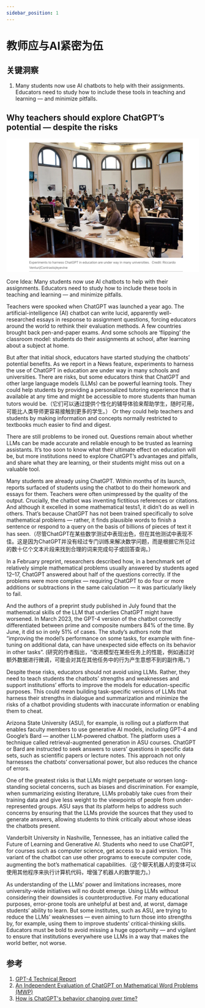 ```yaml
---
sidebar_position: 1
---
```


# 教师应与AI紧密为伍
## 关键洞察
1. Many students now use AI chatbots to help with their assignments. Educators need to study how to include these tools in teaching and learning — and minimize pitfalls.

## Why teachers should explore ChatGPT’s potential — despite the risks

![](./img/education01/fig.1.png)

Core Idea: Many students now use AI chatbots to help with their assignments. Educators need to study how to include these tools in teaching and learning — and minimize pitfalls.

Teachers were spooked when ChatGPT was launched a year ago. The artificial-intelligence (AI) chatbot can write lucid, apparently well-researched essays in response to assignment questions, forcing educators around the world to rethink their evaluation methods. A few countries brought back pen-and-paper exams. And some schools are ‘flipping’ the classroom model: students do their assignments at school, after learning about a subject at home.

But after that initial shock, educators have started studying the chatbots’ potential benefits. As we report in a News feature, experiments to harness the use of ChatGPT in education are under way in many schools and universities. There are risks, but some educators think that ChatGPT and other large language models (LLMs) can be powerful learning tools. They could help students by providing a personalized tutoring experience that is available at any time and might be accessible to more students than human tutors would be.（它们可以通过提供个性化的辅导体验来帮助学生，随时可用，可能比人类导师更容易接触到更多的学生。） Or they could help teachers and students by making information and concepts normally restricted to textbooks much easier to find and digest.

There are still problems to be ironed out. Questions remain about whether LLMs can be made accurate and reliable enough to be trusted as learning assistants. It’s too soon to know what their ultimate effect on education will be, but more institutions need to explore ChatGPT’s advantages and pitfalls, and share what they are learning, or their students might miss out on a valuable tool.

Many students are already using ChatGPT. Within months of its launch, reports surfaced of students using the chatbot to do their homework and essays for them. Teachers were often unimpressed by the quality of the output. Crucially, the chatbot was inventing fictitious references or citations. And although it excelled in some mathematical tests1, it didn’t do as well in others. That’s because ChatGPT has not been trained specifically to solve mathematical problems — rather, it finds plausible words to finish a sentence or respond to a query on the basis of billions of pieces of text it has seen.（尽管ChatGPT在某些数学测试中表现出色，但在其他测试中表现不佳。这是因为ChatGPT并没有经过专门训练来解决数学问题，而是根据它所见过的数十亿个文本片段来找到合理的词来完成句子或回答查询。）

In a February preprint, researchers described how, in a benchmark set of relatively simple mathematical problems usually answered by students aged 12–17, ChatGPT answered about half of the questions correctly. If the problems were more complex — requiring ChatGPT to do four or more additions or subtractions in the same calculation — it was particularly likely to fail.

And the authors of a preprint study published in July found that the mathematical skills of the LLM that underlies ChatGPT might have worsened. In March 2023, the GPT-4 version of the chatbot correctly differentiated between prime and composite numbers 84% of the time. By June, it did so in only 51% of cases. The study’s authors note that “improving the model’s performance on some tasks, for example with fine-tuning on additional data, can have unexpected side effects on its behavior in other tasks”. (研究的作者指出，“改进模型在某些任务上的性能，例如通过对额外数据进行微调，可能会对其在其他任务中的行为产生意想不到的副作用。”)

Despite these risks, educators should not avoid using LLMs. Rather, they need to teach students the chatbots’ strengths and weaknesses and support institutions’ efforts to improve the models for education-specific purposes. This could mean building task-specific versions of LLMs that harness their strengths in dialogue and summarization and minimize the risks of a chatbot providing students with inaccurate information or enabling them to cheat.

Arizona State University (ASU), for example, is rolling out a platform that enables faculty members to use generative AI models, including GPT-4 and Google’s Bard — another LLM-powered chatbot. The platform uses a technique called retrieval-augmented generation in ASU courses. ChatGPT or Bard are instructed to seek answers to users’ questions in specific data sets, such as scientific papers or lecture notes. This approach not only harnesses the chatbots’ conversational power, but also reduces the chance of errors.

One of the greatest risks is that LLMs might perpetuate or worsen long-standing societal concerns, such as biases and discrimination. For example, when summarizing existing literature, LLMs probably take cues from their training data and give less weight to the viewpoints of people from under-represented groups. ASU says that its platform helps to address such concerns by ensuring that the LLMs provide the sources that they used to generate answers, allowing students to think critically about whose ideas the chatbots present.

Vanderbilt University in Nashville, Tennessee, has an initiative called the Future of Learning and Generative AI. Students who need to use ChatGPT, for courses such as computer science, get access to a paid version. This variant of the chatbot can use other programs to execute computer code, augmenting the bot’s mathematical capabilities.（这个聊天机器人的变体可以使用其他程序来执行计算机代码，增强了机器人的数学能力。）

As understanding of the LLMs’ power and limitations increases, more university-wide initiatives will no doubt emerge. Using LLMs without considering their downsides is counterproductive. For many educational purposes, error-prone tools are unhelpful at best and, at worst, damage students’ ability to learn. But some institutes, such as ASU, are trying to reduce the LLMs’ weaknesses — even aiming to turn those into strengths by, for example, using them to improve students’ critical-thinking skills. Educators must be bold to avoid missing a huge opportunity — and vigilant to ensure that institutions everywhere use LLMs in a way that makes the world better, not worse.

## 参考
1. [GPT-4 Technical Report](https://arxiv.org/abs/2303.08774)
2. [An Independent Evaluation of ChatGPT on Mathematical Word Problems (MWP)](https://arxiv.org/abs/2302.13814)
3. [How is ChatGPT's behavior changing over time?](https://arxiv.org/abs/2307.09009)